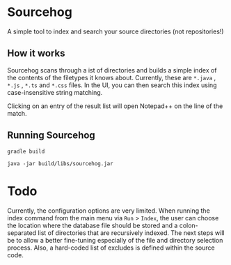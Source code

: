 # Sourcehog

A simple tool to index and search your source directories (not repositories!)

## How it works

Sourcehog scans through a ist of directories and builds a simple index of the contents of the filetypes
it knows about. Currently, these are `*.java` , `*.js` , `*.ts` and `*.css` files. In the UI, 
you can then search this index using case-insensitive string matching.

Clicking on an entry of the result list will open Notepad++ on the line of the match.

## Running Sourcehog

```
gradle build
```

```
java -jar build/libs/sourcehog.jar
```

# Todo

Currently, the configuration options are very limited. When running the index command from the main menu via
`Run` > `Index`, the user can choose the location where the database file should be stored and a colon-separated list
of directories that are recursively indexed. The next steps will be to allow a better fine-tuning especially 
of the file and directory selection process. Also, a hard-coded list of excludes is defined within the 
source code.